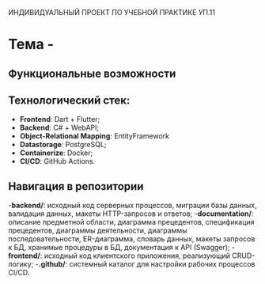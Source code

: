 <div style="text-align": center>
	ИНДИВИДУАЛЬНЫЙ ПРОЕКТ ПО УЧЕБНОЙ ПРАКТИКЕ УП.11
<div/>

# Тема - 

## Функциональные возможности

## Технологический стек:
- **Frontend**: Dart + Flutter;
- **Backend**: C# + WebAPI;
- **Object-Relational Mapping**: EntityFramework
- **Datastorage**: PostgreSQL;
- **Containerize**: Docker;
- **CI/CD**: GitHub Actions.

## Навигация в репозитории
-**backend/**: исходный код серверных процессов, миграции базы данных, валидация данных, макеты HTTP-запросов и ответов;
-**documentation/**: описание предметной области, диаграмма прецедентов, спецификация прецедентов, диаграммы деятельности, диаграммы последовательности, ER-диаграмма, словарь данных, макеты запросов к БД, хранимые процедуры в БД, документация к API (Swagger);
-**frontend/**: исходный код клиентского приложения, реализующий CRUD-логику;
-**.github/**: системный каталог для настройки рабочих процессов CI/CD.
